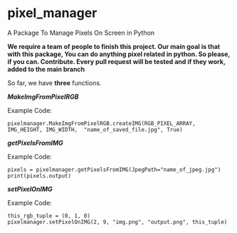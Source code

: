 # pixel_manager
A Package To Manage Pixels On Screen in Python

**We require a team of people to finish this project. Our main goal is that with this package,
You can do anything pixel related in python. So please, if you can. Contribute. Every pull request will be tested and if they work, 
added to the main branch**

So far, we have **three** functions.

***MakeImgFromPixelRGB***

Example Code:
```
pixelmanager.MakeImgFromPixelRGB.createIMG(RGB_PIXEL_ARRAY, IMG_HEIGHT, IMG_WIDTH,  "name_of_saved_file.jpg", True)
```
***getPixelsFromIMG***

Example Code:
```
pixels = pixelmanager.getPixelsFromIMG(JpegPath="name_of_jpeg.jpg")
print(pixels.output)
```

***setPixelOnIMG***

Example Code:
```
this_rgb_tuple = (0, 1, 0)
pixelmanager.setPixelOnIMG(2, 9, "img.png", "output.png", this_tuple)
```
